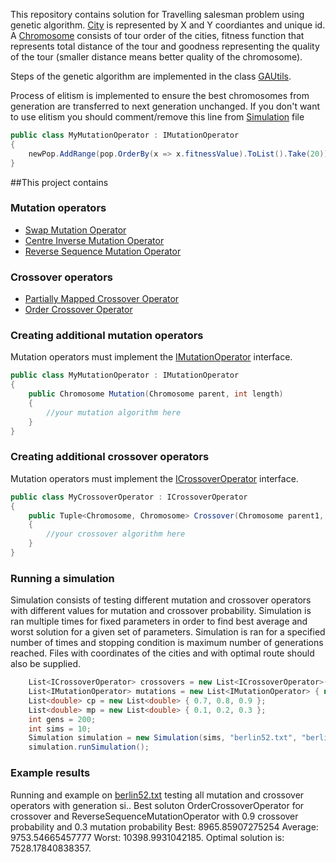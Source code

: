 This repository contains solution for Travelling salesman problem using genetic algorithm.
[City](TSPGA/City.cs) is represented by X and Y coordiantes and unique id. A [Chromosome](TSPGA/Chromosome.cs) consists of
tour order of the cities, fitness function that represents total distance of the tour and goodness representing the
quality of the tour (smaller distance means better quality of the chromosome).

Steps of the genetic algorithm are implemented in the class [GAUtils](TSPGA/GAUtils.cs).

Process of elitism is implemented to ensure the best chromosomes from generation are transferred to next generation
unchanged. If you don't want to use elitism you should comment/remove this line from [Simulation](TSPGA/Simulation.cs) file
```csharp
public class MyMutationOperator : IMutationOperator
{
	newPop.AddRange(pop.OrderBy(x => x.fitnessValue).ToList().Take(20));
}
```

##This project contains

### Mutation operators

- [Swap Mutation Operator](TSPGA/SwapMutationOperator.cs)
- [Centre Inverse Mutation Operator](TSPGA/CentreInverseMutationOperator.cs)
- [Reverse Sequence Mutation Operator](TSPGA/ReverseSequenceMutationOperator.cs)

### Crossover operators

- [Partially Mapped Crossover Operator](TSPGA/PartiallyMappedCrossoverOperator.cs)
- [Order Crossover Operator](TSPGA/OrderCrossoverOperator.cs)
	
### Creating additional mutation operators
Mutation operators must implement the [IMutationOperator](TSPGA/IMutationOperator.cs) interface.
```csharp
public class MyMutationOperator : IMutationOperator
{
	public Chromosome Mutation(Chromosome parent, int length)
	{
		//your mutation algorithm here
	}
}
```

### Creating additional crossover operators
Mutation operators must implement the [ICrossoverOperator](TSPGA/ICrossoverOperator.cs) interface.
```csharp
public class MyCrossoverOperator : ICrossoverOperator
{
	public Tuple<Chromosome, Chromosome> Crossover(Chromosome parent1, Chromosome parent2, int length)
	{
		//your crossover algorithm here
	}
}
```

### Running a simulation
Simulation consists of testing different mutation and crossover operators with different values for mutation and crossover probability.
Simulation is ran multiple times for fixed parameters in order to find best average and worst solution for a given set of parameters. 
Simulation is ran for a specified number of times and stopping condition is maximum number of generations reached.
Files with coordinates of the cities and with optimal route should also be supplied.
```csharp
	List<ICrossoverOperator> crossovers = new List<ICrossoverOperator>() { new PartiallyMappedCrossoverOperator(), new OrderCrossoverOperator() };
	List<IMutationOperator> mutations = new List<IMutationOperator> { new CentreInverseMutationOperator(), new SwapMutationOperator(), new ReverseSequenceMutationOperator() };
    List<double> cp = new List<double> { 0.7, 0.8, 0.9 };
	List<double> mp = new List<double> { 0.1, 0.2, 0.3 };
	int gens = 200;
	int sims = 10;
	Simulation simulation = new Simulation(sims, "berlin52.txt", "berlin52.opt.txt", mutations, crossovers, mp, cp, gens);
	simulation.runSimulation();
```

### Example results
Running and example on [berlin52.txt](TSPGA/bin/Debug/berlin52.txt) testing all mutation and crossover operators with generation si..
Best soluton OrderCrossoverOperator for crossover and ReverseSequenceMutationOperator with 0.9 crossover probability and 0.3 mutation probability
Best: 8965.85907275254 Average: 9753.54665457777 Worst: 10398.9931042185.
Optimal solution is: 7528.17840838357.